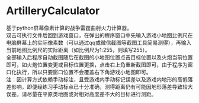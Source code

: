 # ArtilleryCalculator
基于python屏幕像素计算的战争雷霆曲射火力计算器。  
双击可执行文件后回到游戏窗口，在弹出的程序窗口中先输入游戏小地图比例尺在电脑屏幕上的实际像素数（可以通过qq或微信截图等截图工具简易测得），再输入当前地图比例尺的实际距离（如比例尺为1:255，则填写255）。  
全部输入后程序自动截图随后在截图的小地图位置点击目标位置以及火炮当前位置即可，如火炮位置变更或目标位置更换，点击右上角重新截图即可，由于程序为窗口化执行，所以只要窗口位置不会覆盖右下角游戏小地图即可。  
注：因计算方式依赖手动标注，且受游戏内手动标记误差以及游戏内地形的高低落差影响，即便经练习手动标点已十分准确，测得距离仍有可能因地形落差导致较大误差。请尽量在平原类地图或对相对高度差不大的目标进行测距。
